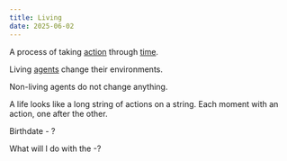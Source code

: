 ```yaml
---
title: Living
date: 2025-06-02
---
```

A process of taking [action](/action) through [time](/time).

Living [agents](/agent) change their environments.

Non-living agents do not change anything.

A life looks like a long string of actions on a string. Each moment with an action, one after the other.

Birthdate - ?

What will I do with the -?
